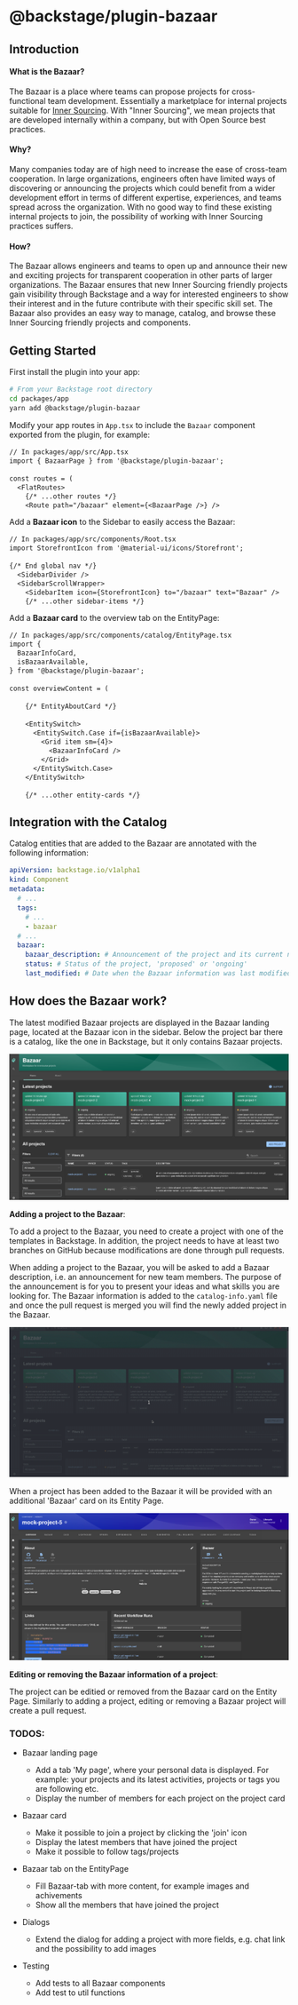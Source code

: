 # @backstage/plugin-bazaar

## Introduction

#### What is the Bazaar?

The Bazaar is a place where teams can propose projects for cross-functional team development. Essentially a marketplace for internal projects suitable for [Inner Sourcing](https://en.wikipedia.org/wiki/Inner_source). With "Inner Sourcing", we mean projects that are developed internally within a company, but with Open Source best practices.

#### Why?

Many companies today are of high need to increase the ease of cross-team cooperation. In large organizations, engineers often have limited ways of discovering or announcing the projects which could benefit from a wider development effort in terms of different expertise, experiences, and teams spread across the organization. With no good way to find these existing internal projects to join, the possibility of working with Inner Sourcing practices suffers.

#### How?

The Bazaar allows engineers and teams to open up and announce their new and exciting projects for transparent cooperation in other parts of larger organizations. The Bazaar ensures that new Inner Sourcing friendly projects gain visibility through Backstage and a way for interested engineers to show their interest and in the future contribute with their specific skill set. The Bazaar also provides an easy way to manage, catalog, and browse these Inner Sourcing friendly projects and components.

## Getting Started

First install the plugin into your app:

```sh
# From your Backstage root directory
cd packages/app
yarn add @backstage/plugin-bazaar
```

Modify your app routes in `App.tsx` to include the `Bazaar` component exported from the plugin, for example:

```tsx
// In packages/app/src/App.tsx
import { BazaarPage } from '@backstage/plugin-bazaar';

const routes = (
  <FlatRoutes>
    {/* ...other routes */}
    <Route path="/bazaar" element={<BazaarPage />} />

```

Add a **Bazaar icon** to the Sidebar to easily access the Bazaar:

```tsx
// In packages/app/src/components/Root.tsx
import StorefrontIcon from '@material-ui/icons/Storefront';

{/* End global nav */}
  <SidebarDivider />
  <SidebarScrollWrapper>
    <SidebarItem icon={StorefrontIcon} to="/bazaar" text="Bazaar" />
    {/* ...other sidebar-items */}
```

Add a **Bazaar card** to the overview tab on the EntityPage:

```tsx
// In packages/app/src/components/catalog/EntityPage.tsx
import {
  BazaarInfoCard,
  isBazaarAvailable,
} from '@backstage/plugin-bazaar';

const overviewContent = (

    {/* EntityAboutCard */}

    <EntitySwitch>
      <EntitySwitch.Case if={isBazaarAvailable}>
        <Grid item sm={4}>
          <BazaarInfoCard />
        </Grid>
      </EntitySwitch.Case>
    </EntitySwitch>

    {/* ...other entity-cards */}
```

## Integration with the Catalog

Catalog entities that are added to the Bazaar are annotated with the following information:

```yaml
apiVersion: backstage.io/v1alpha1
kind: Component
metadata:
  # ...
  tags:
    # ...
    - bazaar
  # ...
  bazaar:
    bazaar_description: # Announcement of the project and its current need of skills/team member
    status: # Status of the project, 'proposed' or 'ongoing'
    last_modified: # Date when the Bazaar information was last modified
```

## How does the Bazaar work?

The latest modified Bazaar projects are displayed in the Bazaar landing page, located at the Bazaar icon in the sidebar. Below the project bar there is a catalog, like the one in Backstage, but it only contains Bazaar projects.

![home](media/home.png)

**Adding a project to the Bazaar**:

To add a project to the Bazaar, you need to create a project with one of the templates in Backstage. In addition, the project needs to have at least two branches on GitHub because modifications are done through pull requests.

When adding a project to the Bazaar, you will be asked to add a Bazaar description, i.e. an announcement for new team members. The purpose of the announcement is for you to present your ideas and what skills you are looking for. The Bazaar information is added to the `catalog-info.yaml` file and once the pull request is merged you will find the newly added project in the Bazaar.

![add project](media/add_project.gif)

When a project has been added to the Bazaar it will be provided with an additional 'Bazaar' card on its Entity Page.

![project](media/project.png)

**Editing or removing the Bazaar information of a project**:

The project can be editied or removed from the Bazaar card on the Entity Page. Similarly to adding a project, editing or removing a Bazaar project will create a pull request.

### TODOS:

- Bazaar landing page

  - Add a tab 'My page', where your personal data is displayed. For example: your projects and its latest activities, projects or tags you are following etc.
  - Display the number of members for each project on the project card

- Bazaar card

  - Make it possible to join a project by clicking the 'join' icon
  - Display the latest members that have joined the project
  - Make it possible to follow tags/projects

- Bazaar tab on the EntityPage

  - Fill Bazaar-tab with more content, for example images and achivements
  - Show all the members that have joined the project

- Dialogs

  - Extend the dialog for adding a project with more fields, e.g. chat link and the possibility to add images

- Testing
  - Add tests to all Bazaar components
  - Add test to util functions
